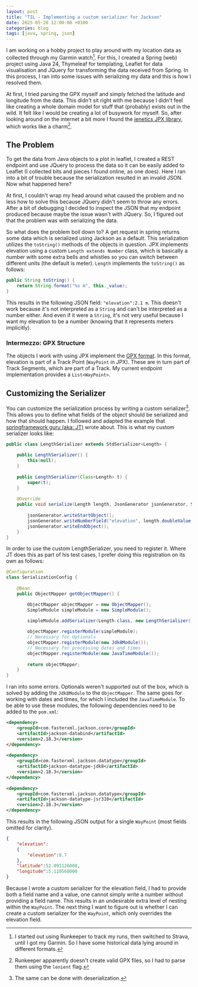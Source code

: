 ```yaml
---
layout: post
title: "TIL - Implementing a custom serializer for Jackson"
date: 2025-05-28 12:00:00 +0100
categories: blog
tags: [java, spring, json]
---
```

I am working on a hobby project to play around with my location data as collected through my Garmin watch[^Historical]. For this, I created a Spring (web) project using Java 24, Thymeleaf for templating, Leaflet for data visualisation and JQuery for transforming the data received from Spring. In this process, I ran into some issues with serializing my data and this is how I resolved them.

[^Historical]: I started out using Runkeeper to track my runs, then switched to Strava, until I got my Garmin. So I have some historical data lying around in different formats.

At first, I tried parsing the GPX myself and simply fetched the latitude and longitude from the data. This didn't sit right with me because I didn't feel like creating a whole domain model for stuff that (probably) exists out in the wild. It felt like I would be creating a lot of busywork for myself. So, after looking around on the internet a bit more I found the [jenetics JPX library](https://github.com/jenetics/jpx), which works like a charm[^Runkeeper].

[^Runkeeper]: Runkeeper apparently doesn't create valid GPX files, so I had to parse them using the `lenient` flag.

## The Problem

To get the data from Java objects to a plot in leaflet, I created a REST endpoint and use JQuery to process the data so it can be easily added to Leaflet (I collected bits and pieces I found online, as one does). Here I ran into a bit of trouble because the serialization resulted in an invalid JSON. Now what happened here?

At first, I couldn't wrap my head around what caused the problem and no less how to solve this because JQuery didn't seem to throw any errors. After a bit of debugging I decided to inspect the JSON that my endpoint produced because maybe the issue wasn't with JQuery. So, I figured out that the problem was with serializing the data.

So what does the problem boil down to? A get request in spring returns some data which is serialized using Jackson as a default. This serialization utilizes the `toString()` methods of the objects in question. JPX implements elevation using a custom `Length extends Number` class, which is basically a number with some extra bells and whistles so you can switch between different units (the default is meter). `Length` implements the `toString()` as follows:

```Java
public String toString() {  
    return String.format("%s m", this._value);  
}
```

This results in the following JSON field: `"elevation":2.1 m`. This doesn't work because it's not interpreted as a `String` and can't be interpreted as a number either. And even if it were a `String`, it's not very useful because I want my elevation to be a number (knowing that it represents meters implicitly).

### Intermezzo: GPX Structure

The objects I work with using JPX implement the [GPX format](https://www.topografix.com/gpx.asp). In this format, elevation is part of a Track Point (`WayPoint` in JPX). These are in turn part of Track Segments, which are part of a Track. My current endpoint implementation provides a `List<WayPoint>`.

## Customizing the Serializer

You can customize the serialization process by writing a custom serializer[^Deserialization]. This allows you to define what fields of the object should be serialized and how that should happen. I followed and adapted the example that [springframework guru (aka: JT)](https://springframework.guru/how-to-the-jackson-object-mapper-with-json/) wrote about. This is what my custom serializer looks like:

[^Deserialization]: The same can be done with deserialization.

```Java
public class LengthSerializer extends StdSerializer<Length> {  
  
    public LengthSerializer() {  
        this(null);  
    }  
  
    public LengthSerializer(Class<Length> t) {  
        super(t);  
    }  
  
    @Override
    public void serialize(Length length, JsonGenerator jsonGenerator, SerializerProvider serializerProvider) throws IOException {  
  
        jsonGenerator.writeStartObject();
        jsonGenerator.writeNumberField("elevation", length.doubleValue());
        jsonGenerator.writeEndObject();  
    }  
}
```

In order to use the custom LengthSerializer, you need to register it. Where JT does this as part of his test cases, I prefer doing this registration on its own as follows:

```Java
@Configuration  
class SerializationConfig {  
  
    @Bean  
    public ObjectMapper getObjectMapper() {  

        ObjectMapper objectMapper = new ObjectMapper();  
        SimpleModule simpleModule = new SimpleModule();  

        simpleModule.addSerializer(Length.class, new LengthSerializer());  
        
        objectMapper.registerModule(simpleModule);  
        // Necessary for Optionals
        objectMapper.registerModule(new Jdk8Module());  
        // Necessary for processing dates and times
        objectMapper.registerModule(new JavaTimeModule());  
  
        return objectMapper;  
    }  
}
```

I ran into some errors. Optionals weren't supported out of the box, which is solved by adding the `Jdk8Module` to the `ObjectMapper`. The same goes for working with dates and times, for which I included the `JavaTimeModule`. To be able to use these modules, the following dependencies need to be added to the `pom.xml`:

```xml
<dependency>  
    <groupId>com.fasterxml.jackson.core</groupId>  
    <artifactId>jackson-databind</artifactId>  
    <version>2.18.3</version>  
</dependency>  
  
<dependency>  
    <groupId>com.fasterxml.jackson.datatype</groupId>  
    <artifactId>jackson-datatype-jdk8</artifactId>  
    <version>2.18.3</version>  
</dependency>  
  
<dependency>  
    <groupId>com.fasterxml.jackson.datatype</groupId>  
    <artifactId>jackson-datatype-jsr310</artifactId>  
    <version>2.18.3</version>  
</dependency>
```

This results in the following JSON output for a single `WayPoint` (most fields omitted for clarity).

```json
{
    "elevation":
    {
        "elevation":8.7
    },
    "latitude":52.091126000,
    "longitude":5.110568000
}
```

Because I wrote a custom serializer for the elevation field, I had to provide both a field name and a value, one cannot simply write a number without providing a field name. This results in an undesirable extra level of nesting within the `WayPoint`. The next thing I want to figure out is whether I can create a custom serializer for the `WayPoint`, which only overrides the elevation field.